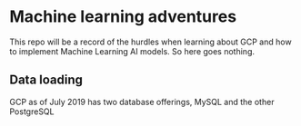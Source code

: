 # Machine learning adventures

This repo will be a record of the hurdles when learning about GCP and how to implement Machine Learning AI models. So here goes nothing.

## Data loading 
GCP as of July 2019 has two database offerings, MySQL and the other PostgreSQL
